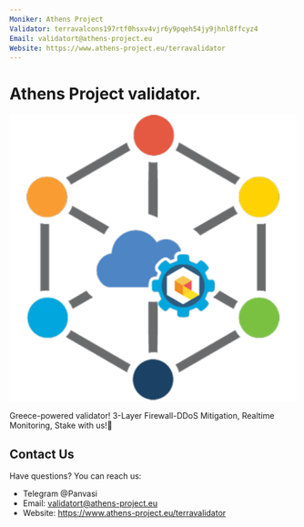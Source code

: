 ```yaml
---
Moniker: Athens Project
Validator: terravalcons197rtf0hsxv4vjr6y9pqeh54jy9jhnl8ffcyz4
Email: validatort@athens-project.eu
Website: https://www.athens-project.eu/terravalidator
---
```

# Athens Project validator.
![AthensProject](./logo.png)

Greece-powered validator! 
3-Layer Firewall-DDoS Mitigation, Realtime Monitoring, Stake with us!🚀

## Contact Us

Have questions? You can reach us:
- Telegram @Panvasi
- Email: validatort@athens-project.eu
- Website: https://www.athens-project.eu/terravalidator
